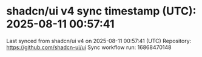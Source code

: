 # shadcn/ui v4 sync timestamp (UTC): 2025-08-11 00:57:41
Last synced from shadcn/ui v4 on 2025-08-11 00:57:41 (UTC)
Repository: https://github.com/shadcn-ui/ui
Sync workflow run: 16868470148
